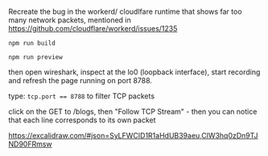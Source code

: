 Recreate the bug in the workerd/ cloudlfare runtime that shows far too many network packets, mentioned in https://github.com/cloudflare/workerd/issues/1235

```
npm run build
```

```
npm run preview
```

then open wireshark, inspect at the lo0 (loopback interface), start recording and refresh the page running on port 8788. 

type: `tcp.port == 8788` to filter TCP packets


click on the GET to /blogs, then "Follow TCP Stream" - then you can notice that each line corresponds to its own packet


https://excalidraw.com/#json=SyLFWCID1R1aHdUB39aeu,ClW3hq0zDn9TJND90FRmsw


